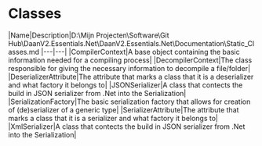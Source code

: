 ﻿# Classes

|Name|Description|D:\Mijn Projecten\Software\Git Hub\DaanV2.Essentials.Net\DaanV2.Essentials.Net\Documentation\Static_Classes.md
|---|---|
|CompilerContext<T>|A base object containing the basic information needed for a compiling process|
|DecompilerContext|The class responsible for giving the necessary information to decompile a file/folder|
|DeserializerAttribute|The attribute that marks a class that it is a deserializer and what factory it belongs to|
|JSONSerializer<T>|A class that contects the build in JSON serializer from .Net into the Serialization|
|SerializationFactory|The basic serialization factory that allows for creation of (de)serializer of a generic type|
|SerializerAttribute|The attribute that marks a class that it is a serializer and what factory it belongs to|
|XmlSerializer<T>|A class that contects the build in JSON serializer from .Net into the Serialization|